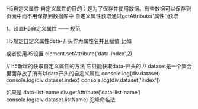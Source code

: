 H5自定义属性
自定义属性的目的：是为了保存并使用数据。有些数据可以保存到页面中而不用保存到数据库中
自定义属性获取通过getAttribute('属性')获取

1、设置H5自定义属性 —— 规范

H5规定自定义属性data-开头作为属性名并且赋值
比如<div data-index="1"></div>

或者使用JS设置
element.setAttribute('data-index',2)

// h5新增的获取自定义属性的方法 它只能获取data-开头的
// dataset是一个集合里面存放了所有以data开头的自定义属性
console.log(div.dataset)
console.log(div.dataset.index)
console.log(div.dataset['index'])

如果是 data-list-name
div.getAttribute('data-list-name')
console.log(div.dataset.listName)  驼峰命名法



